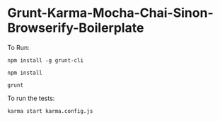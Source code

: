 Grunt-Karma-Mocha-Chai-Sinon-Browserify-Boilerplate
===================================================

To Run:

`npm install -g grunt-cli`

`npm install`

`grunt`

To run the tests:

`karma start karma.config.js`

